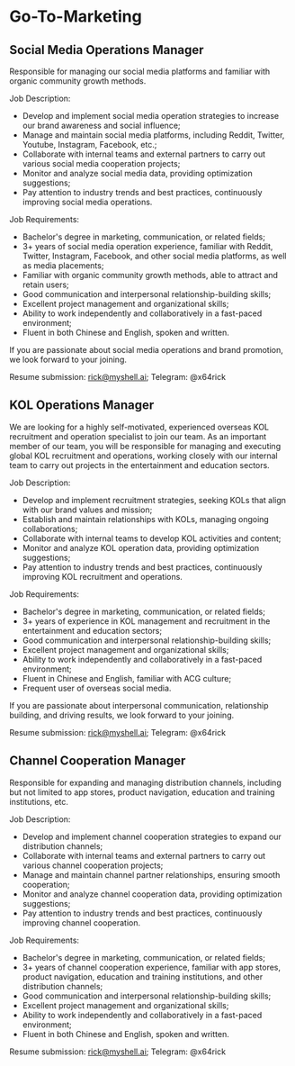 # Go-To-Marketing

## Social Media Operations Manager

Responsible for managing our social media platforms and familiar with organic community growth methods.

Job Description:

* Develop and implement social media operation strategies to increase our brand awareness and social influence;
* Manage and maintain social media platforms, including Reddit, Twitter, Youtube, Instagram, Facebook, etc.;
* Collaborate with internal teams and external partners to carry out various social media cooperation projects;
* Monitor and analyze social media data, providing optimization suggestions;
* Pay attention to industry trends and best practices, continuously improving social media operations.

Job Requirements:

* Bachelor's degree in marketing, communication, or related fields;
* 3+ years of social media operation experience, familiar with Reddit, Twitter, Instagram, Facebook, and other social media platforms, as well as media placements;
* Familiar with organic community growth methods, able to attract and retain users;
* Good communication and interpersonal relationship-building skills;
* Excellent project management and organizational skills;
* Ability to work independently and collaboratively in a fast-paced environment;
* Fluent in both Chinese and English, spoken and written.

If you are passionate about social media operations and brand promotion, we look forward to your joining.

Resume submission: rick@myshell.ai; Telegram: @x64rick

## KOL Operations Manager

We are looking for a highly self-motivated, experienced overseas KOL recruitment and operation specialist to join our team. As an important member of our team, you will be responsible for managing and executing global KOL recruitment and operations, working closely with our internal team to carry out projects in the entertainment and education sectors.

Job Description:

* Develop and implement recruitment strategies, seeking KOLs that align with our brand values and mission;
* Establish and maintain relationships with KOLs, managing ongoing collaborations;
* Collaborate with internal teams to develop KOL activities and content;
* Monitor and analyze KOL operation data, providing optimization suggestions;
* Pay attention to industry trends and best practices, continuously improving KOL recruitment and operations.

Job Requirements:

* Bachelor's degree in marketing, communication, or related fields;
* 3+ years of experience in KOL management and recruitment in the entertainment and education sectors;
* Good communication and interpersonal relationship-building skills;
* Excellent project management and organizational skills;
* Ability to work independently and collaboratively in a fast-paced environment;
* Fluent in Chinese and English, familiar with ACG culture;
* Frequent user of overseas social media.

If you are passionate about interpersonal communication, relationship building, and driving results, we look forward to your joining.

Resume submission: rick@myshell.ai; Telegram: @x64rick

## Channel Cooperation Manager

Responsible for expanding and managing distribution channels, including but not limited to app stores, product navigation, education and training institutions, etc.

Job Description:

* Develop and implement channel cooperation strategies to expand our distribution channels;
* Collaborate with internal teams and external partners to carry out various channel cooperation projects;
* Manage and maintain channel partner relationships, ensuring smooth cooperation;
* Monitor and analyze channel cooperation data, providing optimization suggestions;
* Pay attention to industry trends and best practices, continuously improving channel cooperation.

Job Requirements:

* Bachelor's degree in marketing, communication, or related fields;
* 3+ years of channel cooperation experience, familiar with app stores, product navigation, education and training institutions, and other distribution channels;
* Good communication and interpersonal relationship-building skills;
* Excellent project management and organizational skills;
* Ability to work independently and collaboratively in a fast-paced environment;
* Fluent in both Chinese and English, spoken and written.

Resume submission: rick@myshell.ai; Telegram: @x64rick